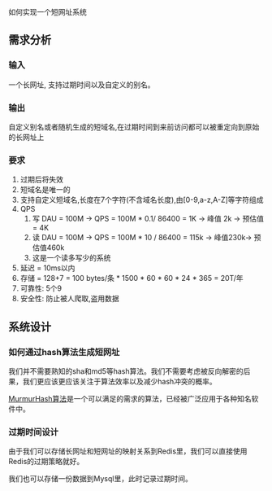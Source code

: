 如何实现一个短网址系统
## 需求分析

### 输入
一个长网址, 支持过期时间以及自定义的别名。

### 输出
自定义别名或者随机生成的短域名,在过期时间到来前访问都可以被重定向到原始的长网址上

### 要求
1. 过期后将失效
2. 短域名是唯一的
3. 支持自定义短域名,长度在7个字符(不含域名长度),由[0-9,a-z,A-Z]等字符组成
4. QPS 
    1. 写 DAU = 100M  -> QPS = 100M * 0.1/ 86400 = 1K -> 峰值 2k -> 预估值 = 4K
    2. 读 DAU = 100M  -> QPS = 100M * 10 / 86400 = 115k -> 峰值230k-> 预估值460k
    3. 这是一个读多写少的系统
5. 延迟 = 10ms以内
6. 存储 = 128+7 = 100 bytes/条 * 1500 * 60 * 60 * 24 * 365 = 20T/年
7. 可靠性: 5个9
8. 安全性: 防止被人爬取,盗用数据

## 系统设计

### 如何通过hash算法生成短网址

我们并不需要熟知的sha和md5等hash算法。我们不需要考虑被反向解密的后果，我们更应该更应该关注于算法效率以及减少hash冲突的概率。

[MurmurHash算法](https://zh.wikipedia.org/wiki/Murmur%E5%93%88%E5%B8%8C)是一个可以满足的需求的算法，已经被广泛应用于各种知名软件中。

### 过期时间设计
由于我们可以存储长网址和短网址的映射关系到Redis里，我们可以直接使用Redis的过期策略就好。

我们也可以存储一份数据到Mysql里，此时记录过期时间。